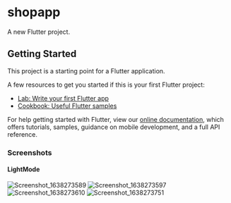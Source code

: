 # shopapp

A new Flutter project.

## Getting Started

This project is a starting point for a Flutter application.

A few resources to get you started if this is your first Flutter project:

- [Lab: Write your first Flutter app](https://flutter.dev/docs/get-started/codelab)
- [Cookbook: Useful Flutter samples](https://flutter.dev/docs/cookbook)

For help getting started with Flutter, view our
[online documentation](https://flutter.dev/docs), which offers tutorials,
samples, guidance on mobile development, and a full API reference.
### Screenshots
#### LightMode
![Screenshot_1638273589](https://user-images.githubusercontent.com/62202902/144046094-4fd79725-a8af-4be5-9356-de964b8fe071.png)
![Screenshot_1638273597](https://user-images.githubusercontent.com/62202902/144046255-6dfc1bad-b41f-4c52-b7fa-d7ad66ce4a6a.png)
![Screenshot_1638273610](https://user-images.githubusercontent.com/62202902/144046356-8b9eca53-d077-498b-bd3d-c3c3984625fa.png)
![Screenshot_1638273751](https://user-images.githubusercontent.com/62202902/144046441-8f5f6757-b79f-4837-b145-5f2d67364e49.png)

